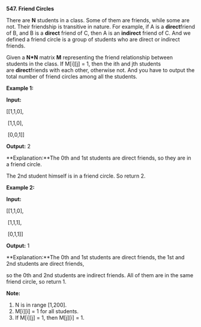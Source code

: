 **547. Friend Circles**

There are **N** students in a class. Some of them are friends, while some are not. Their friendship is transitive in nature. For example, if A is a **direct**friend of B, and B is a **direct** friend of C, then A is an **indirect** friend of C. And we defined a friend circle is a group of students who are direct or indirect friends.

Given a **N*N** matrix **M** representing the friend relationship between students in the class. If M[i][j] = 1, then the ith and jth students are **direct**friends with each other, otherwise not. And you have to output the total number of friend circles among all the students.

**Example 1:**

**Input:** 

[[1,1,0],

 [1,1,0],

 [0,0,1]]

**Output:** 2

**Explanation:**The 0th and 1st students are direct friends, so they are in a friend circle. 

The 2nd student himself is in a friend circle. So return 2.

**Example 2:**

**Input:** 

[[1,1,0],

 [1,1,1],

 [0,1,1]]

**Output:** 1

**Explanation:**The 0th and 1st students are direct friends, the 1st and 2nd students are direct friends, 

so the 0th and 2nd students are indirect friends. All of them are in the same friend circle, so return 1.

**Note:**

1. N is in range [1,200].
2. M[i][i] = 1 for all students.
3. If M[i][j] = 1, then M[j][i] = 1.
